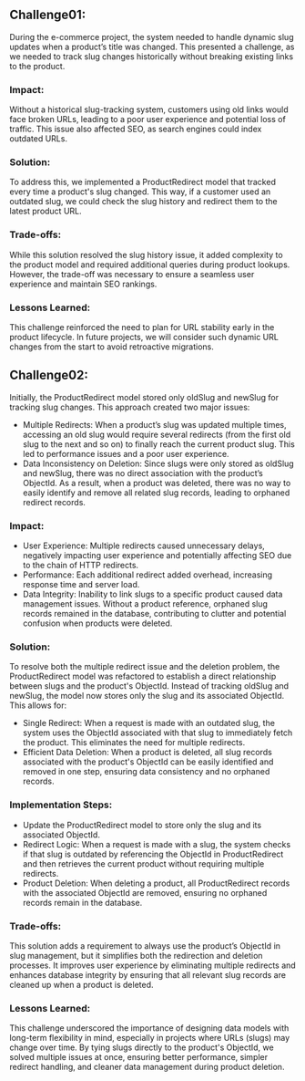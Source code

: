 ## Challenge01:
During the e-commerce project, the system needed to handle dynamic slug updates when a product’s title was changed. This presented a challenge, as we needed to track slug changes historically without breaking existing links to the product.

### Impact:
Without a historical slug-tracking system, customers using old links would face broken URLs, leading to a poor user experience and potential loss of traffic. This issue also affected SEO, as search engines could index outdated URLs.

### Solution:
To address this, we implemented a ProductRedirect model that tracked every time a product's slug changed. This way, if a customer used an outdated slug, we could check the slug history and redirect them to the latest product URL. 

### Trade-offs:
While this solution resolved the slug history issue, it added complexity to the product model and required additional queries during product lookups. However, the trade-off was necessary to ensure a seamless user experience and maintain SEO rankings.

### Lessons Learned:
This challenge reinforced the need to plan for URL stability early in the product lifecycle. In future projects, we will consider such dynamic URL changes from the start to avoid retroactive migrations.



## Challenge02:
Initially, the ProductRedirect model stored only oldSlug and newSlug for tracking slug changes. This approach created two major issues:

-  Multiple Redirects: When a product’s slug was updated multiple times, accessing an old slug would require several redirects (from    the first old slug to the next and so on) to finally reach the current product slug. This led to performance issues and a poor user experience.
-  Data Inconsistency on Deletion: Since slugs were only stored as oldSlug and newSlug, there was no direct association with the product’s ObjectId. As a result, when a product was deleted, there was no way to easily identify and remove all related slug records, leading to orphaned redirect records.

### Impact:
-  User Experience: Multiple redirects caused unnecessary delays, negatively impacting user experience and potentially affecting SEO due to the chain of HTTP redirects.
-  Performance: Each additional redirect added overhead, increasing response time and server load.
-  Data Integrity: Inability to link slugs to a specific product caused data management issues. Without a product reference, orphaned slug records remained in the database, contributing to clutter and potential confusion when products were deleted.

### Solution:
To resolve both the multiple redirect issue and the deletion problem, the ProductRedirect model was refactored to establish a direct relationship between slugs and the product's ObjectId. Instead of tracking oldSlug and newSlug, the model now stores only the slug and its associated ObjectId. This allows for:

- Single Redirect: When a request is made with an outdated slug, the system uses the ObjectId associated with that slug to immediately fetch the product. This eliminates the need for multiple redirects.
- Efficient Data Deletion: When a product is deleted, all slug records associated with the product's ObjectId can be easily identified and removed in one step, ensuring data consistency and no orphaned records.

### Implementation Steps:
- Update the ProductRedirect model to store only the slug and its associated ObjectId.
- Redirect Logic: When a request is made with a slug, the system checks if that slug is outdated by referencing the ObjectId in ProductRedirect and then retrieves the current product without requiring multiple redirects.
- Product Deletion: When deleting a product, all ProductRedirect records with the associated ObjectId are removed, ensuring no orphaned records remain in the database.

### Trade-offs:
This solution adds a requirement to always use the product’s ObjectId in slug management, but it simplifies both the redirection and deletion processes. It improves user experience by eliminating multiple redirects and enhances database integrity by ensuring that all relevant slug records are cleaned up when a product is deleted.

### Lessons Learned:
This challenge underscored the importance of designing data models with long-term flexibility in mind, especially in projects where URLs (slugs) may change over time. By tying slugs directly to the product's ObjectId, we solved multiple issues at once, ensuring better performance, simpler redirect handling, and cleaner data management during product deletion.